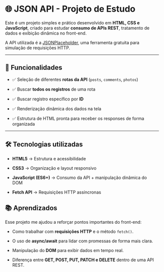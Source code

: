 # 🌐 JSON API - Projeto de Estudo

Este é um projeto simples e prático desenvolvido em **HTML, CSS e JavaScript**, criado para estudar **consumo de APIs REST**, tratamento de dados e exibição dinâmica no front-end.

A API utilizada é a [JSONPlaceholder](https://jsonplaceholder.typicode.com/), uma ferramenta gratuita para simulação de requisições HTTP.

---

## 🚀 Funcionalidades

- ✅ Seleção de diferentes **rotas da API** (`posts`, `comments`, `photos`)  

- ✅ Buscar **todos os registros** de uma rota  

- ✅ Buscar registro específico por **ID**  

- ✅ Renderização dinâmica dos dados na tela  

- ✅ Estrutura de HTML pronta para receber os responses de forma organizada

---

## 🛠️ Tecnologias utilizadas

- **HTML5** → Estrutura e acessibilidade  

- **CSS3** → Organização e layout responsivo  

- **JavaScript (ES6+)** → Consumo da API + manipulação dinâmica do DOM  

- **Fetch API** → Requisições HTTP assíncronas

📚 Aprendizados
---------------

Esse projeto me ajudou a reforçar pontos importantes do front-end:

-   Como trabalhar com **requisições HTTP** e o método `fetch()`.

-   O uso de **async/await** para lidar com promessas de forma mais clara.

-   Manipulação do **DOM** para exibir dados em tempo real.

-   Diferença entre **GET, POST, PUT, PATCH e DELETE** dentro de uma API REST.